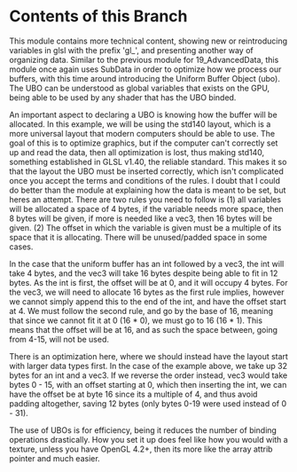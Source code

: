 # Contents of this Branch
This module contains more technical content, showing new or reintroducing variables in glsl with the prefix 'gl_', and presenting another way of organizing data. Similar to the previous module for 19_AdvancedData, this module once again uses SubData in order to optimize how we process our buffers, with this time around introducing the Uniform Buffer Object (ubo). The UBO can be understood as global variables that exists on the GPU, being able to be used by any shader that has the UBO binded.

An important aspect to declaring a UBO is knowing how the buffer will be allocated. In this example, we will be using the std140 layout, which is a more universal layout that modern computers should be able to use. The goal of this is to optimize graphics, but if the computer can't correctly set up and read the data, then all optimization is lost, thus making std140, something established in GLSL v1.40, the reliable standard. This makes it so that the layout the UBO must be inserted correctly, which isn't complicated once you accept the terms and conditions of the rules. I doubt that I could do better than the module at explaining how the data is meant to be set, but heres an attempt. There are two rules you need to follow is (1) all variables will be allocated a space of 4 bytes, if the variable needs more space, then 8 bytes will be given, if more is needed like a vec3, then 16 bytes will be given. (2) The offset in which the variable is given must be a multiple of its space that it is allocating. There will be unused/padded space in some cases.

In the case that the uniform buffer has an int followed by a vec3, the int will take 4 bytes, and the vec3 will take 16 bytes despite being able to fit in 12 bytes. As the int is first, the offset will be at 0, and it will occupy 4 bytes. For the vec3, we will need to allocate 16 bytes as the first rule implies, however we cannot simply append this to the end of the int, and have the offset start at 4. We must follow the second rule, and go by the base of 16, meaning that since we cannot fit it at 0 (16 * 0), we must go to 16 (16 * 1). This means that the offset will be at 16, and as such the space between, going from 4-15, will not be used.

There is an optimization here, where we should instead have the layout start with larger data types first. In the case of the example above, we take up 32 bytes for an int and a vec3. If we reverse the order instead, vec3 would take bytes 0 - 15, with an offset starting at 0, which then inserting the int, we can have the offset be at byte 16 since its a multiple of 4, and thus avoid padding altogether, saving 12 bytes (only bytes 0-19 were used instead of 0 - 31).

The use of UBOs is for efficiency, being it reduces the number of binding operations drastically. How you set it up does feel like how you would with a texture, unless you have OpenGL 4.2+, then its more like the array attrib pointer and much easier.
